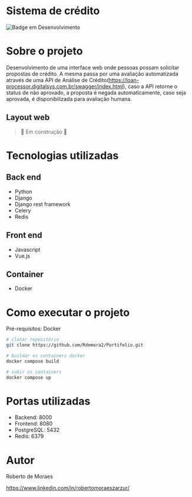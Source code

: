 # Sistema de crédito
![Badge em Desenvolvimento](http://img.shields.io/static/v1?label=STATUS&message=EM%20DESENVOLVIMENTO&color=GREEN&style=for-the-badge)

# Sobre o projeto
Desenvolvimento de uma interface web onde pessoas possam solicitar propostas de crédito.
A mesma passa por uma avaliação automatizada através de uma API de Análise de Crédito(https://loan-processor.digitalsys.com.br/swagger/index.html), caso a API retorne o status de não aprovado, a proposta é negada automaticamente, caso seja aprovada, é disponibilizada para avaliação humana.

## Layout web
> :construction: Em construção :construction:

# Tecnologias utilizadas
## Back end
- Python
- Django
- Django rest framework
- Celery
- Redis

## Front end
- Javascript
- Vue.js

## Container
- Docker

# Como executar o projeto
Pré-requisitos: Docker

```bash
# clonar repositório
git clone https://github.com/Rdemora2/Portifolio.git

# buildar os containers docker
docker compose build

# subir os containers
docker compose up
```

# Portas utilizadas
- Backend: 8000
- Frontend: 8080
- PostgreSQL: 5432
- Redis: 6379

# Autor

Roberto de Moraes

https://www.linkedin.com/in/robertomoraeszarzur/
